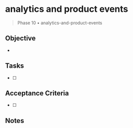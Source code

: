 # analytics and product events

> Phase 10 • analytics-and-product-events

## Objective
- 

## Tasks
- [ ] 

## Acceptance Criteria
- [ ] 

## Notes

